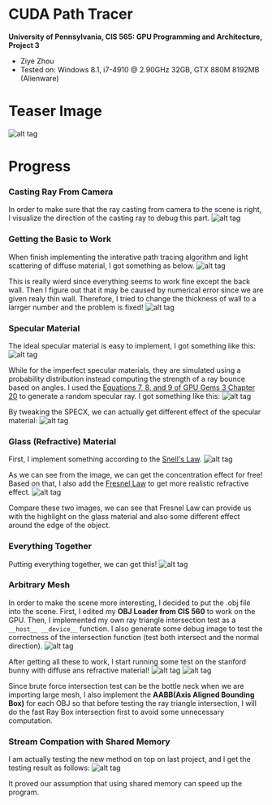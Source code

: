CUDA Path Tracer
================

**University of Pennsylvania, CIS 565: GPU Programming and Architecture, Project 3**

* Ziye Zhou
* Tested on: Windows 8.1, i7-4910 @ 2.90GHz 32GB, GTX 880M 8192MB (Alienware)

Teaser Image
========================
![alt tag](https://github.com/ziyezhou-Jerry/Project3-CUDA-Path-Tracer/blob/master/img/teaser.png?raw=true)

Progress
========================
### Casting Ray From Camera

In order to make sure that the ray casting from camera to the scene is right, I visualize the direction of the casting ray to debug this part.
![alt tag](https://github.com/ziyezhou-Jerry/Project3-CUDA-Path-Tracer/blob/master/img/cornell.2015-09-24_03-02-57z.60samp.png?raw=true)

### Getting the Basic to Work
When finish implementing the interative path tracing algorithm and light scattering of diffuse material, I got something as below.
![alt tag](https://github.com/ziyezhou-Jerry/Project3-CUDA-Path-Tracer/blob/master/img/cornell.2015-09-24_04-14-01z.138samp.png?raw=true)

This is really wierd since everything seems to work fine except the back wall. Then I figure out that it may be caused by numerical error since we are given realy thin wall. Therefore, I tried to change the thickness of wall to a larrger number and the problem is fixed!
![alt tag](https://github.com/ziyezhou-Jerry/Project3-CUDA-Path-Tracer/blob/master/img/cornell.2015-09-24_04-27-43z.2104samp.png?raw=true)

### Specular Material
The ideal specular material is easy to implement, I got something like this:
![alt tag](https://github.com/ziyezhou-Jerry/Project3-CUDA-Path-Tracer/blob/master/img/cornell.2015-09-24_23-25-37z.512samp.png?raw=true)

While for the imperfect specular materials, they are simulated using a probability distribution instead computing the strength of a ray bounce based on angles. I used the [Equations 7, 8, and 9 of GPU Gems 3 Chapter 20](http://http.developer.nvidia.com/GPUGems3/gpugems3_ch20.html) to generate a random specular ray. I got something like this:
![alt tag](https://github.com/ziyezhou-Jerry/Project3-CUDA-Path-Tracer/blob/master/img/cornell.2015-09-24_23-54-56z.252samp.png?raw=true)

By tweaking the SPECX, we can actually get different effect of the specular material:
![alt tag](https://github.com/ziyezhou-Jerry/Project3-CUDA-Path-Tracer/blob/master/img/cornell.2015-09-24_23-55-37z.330samp.png?raw=true)

### Glass (Refractive) Material

First, I implement something according to the [Snell's Law](https://en.wikipedia.org/wiki/Snell%27s_law).
![alt tag](https://github.com/ziyezhou-Jerry/Project3-CUDA-Path-Tracer/blob/master/img/cornell.2015-09-25_01-41-58z.2004samp.png?raw=true)

As we can see from the image, we can get the concentration effect for free! Based on that, I also add the [Fresnel Law](https://en.wikipedia.org/wiki/Fresnel_equations) to get more realistic refractive effect.
![alt tag](https://github.com/ziyezhou-Jerry/Project3-CUDA-Path-Tracer/blob/master/img/cornell.2015-09-25_17-46-24z.2016samp.png?raw=true)

Compare these two images, we can see that Fresnel Law can provide us with the highlight on the glass material and also some different effect around the edge of the object. 

### Everything Together
Putting everything together, we can get this!
![alt tag](https://github.com/ziyezhou-Jerry/Project3-CUDA-Path-Tracer/blob/master/img/cornell.2015-09-30_01-03-22z.2018samp.png?raw=true)

### Arbitrary Mesh

In order to make the scene more interesting, I decided to put the .obj file into the scene. First, I edited my __OBJ Loader from CIS 560__ to work on the GPU. Then, I implemented my own ray triangle intersection test as a `__host__ __device__` function. I also generate some debug image to test the correctness of the intersection function (test both intersect and the normal direction).
![alt tag](https://github.com/ziyezhou-Jerry/Project3-CUDA-Path-Tracer/blob/master/img/debug_image.png?raw=true)

After getting all these to work, I start running some test on the stanford bunny with diffuse ans refractive material!
![alt tag](https://github.com/ziyezhou-Jerry/Project3-CUDA-Path-Tracer/blob/master/img/cornell.2015-09-27_22-58-21z.2737samp.png?raw=true)
![alt tag](https://github.com/ziyezhou-Jerry/Project3-CUDA-Path-Tracer/blob/master/img/cornell.2015-09-29_15-31-08z.2681samp.png?raw=true)

Since brute force intersection test can be the bottle neck when we are importing large mesh, I also implement the __AABB(Axis Aligned Bounding Box)__ for each OBJ so that before testing the ray triangle intersection, I will do the fast Ray Box intersection first to avoid some unnecessary computation. 
 
### Stream Compation with Shared Memory
I am actually testing the new method on top on last project, and I get the testing result as follows:
![alt tag](https://github.com/ziyezhou-Jerry/Project3-CUDA-Path-Tracer/blob/master/img/share_mem_testing.png?raw=true)

It proved our assumption that using shared memory can speed up the program.
